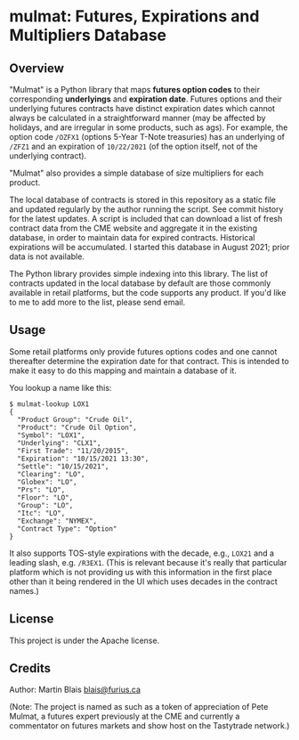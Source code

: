 # mulmat: Futures, Expirations and Multipliers Database

## Overview

"Mulmat" is a Python library that maps **futures option codes** to their
corresponding **underlyings** and **expiration date**. Futures options and their
underlying futures contracts have distinct expiration dates which cannot always
be calculated in a straightforward manner (may be affected by holidays, and are
irregular in some products, such as ags). For example, the option code `/OZFX1`
(options 5-Year T-Note treasuries) has an underlying of `/ZFZ1` and an
expiration of `10/22/2021` (of the option itself, not of the underlying
contract).

"Mulmat" also provides a simple database of size multipliers for each product.

The local database of contracts is stored in this repository as a static file
and updated regularly by the author running the script. See commit history for
the latest updates. A script is included that can download a list of fresh
contract data from the CME website and aggregate it in the existing database, in
order to maintain data for expired contracts. Historical expirations will be
accumulated. I started this database in August 2021; prior data is not
available.

The Python library provides simple indexing into this library. The list of
contracts updated in the local database by default are those commonly available
in retail platforms, but the code supports any product. If you'd like to me to
add more to the list, please send email.

## Usage

Some retail platforms only provide futures options codes and one cannot
thereafter determine the expiration date for that contract. This is intended to
make it easy to do this mapping and maintain a database of it.

You lookup a name like this:

    $ mulmat-lookup LOX1
    {
      "Product Group": "Crude Oil",
      "Product": "Crude Oil Option",
      "Symbol": "LOX1",
      "Underlying": "CLX1",
      "First Trade": "11/20/2015",
      "Expiration": "10/15/2021 13:30",
      "Settle": "10/15/2021",
      "Clearing": "LO",
      "Globex": "LO",
      "Prs": "LO",
      "Floor": "LO",
      "Group": "LO",
      "Itc": "LO",
      "Exchange": "NYMEX",
      "Contract Type": "Option"
    }

It also supports TOS-style expirations with the decade, e.g., `LOX21` and a
leading slash, e.g. `/R3EX1`. (This is relevant because it's really that
particular platform which is not providing us with this information in the first
place other than it being rendered in the UI which uses decades in the contract
names.)

## License

This project is under the Apache license.

## Credits

Author: Martin Blais <blais@furius.ca>

(Note: The project is named as such as a token of appreciation of Pete Mulmat, a
futures expert previously at the CME and currently a commentator on futures
markets and show host on the Tastytrade network.)
